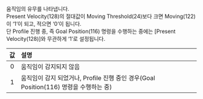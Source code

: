 
움직임의 유무를 나타냅니다.  
Present Velocity(128)의 절대값이 Moving Threshold(24)보다 크면 Moving(122) 이 ‘1’이 되고, 적으면 ‘0’이 됩니다.  
단 Profile 진행 중, 즉 Goal Position(116) 명령을 수행하는 중에는 [Present Velocity(128)]와 무관하게 ‘1’로 설정됩니다.

| 값 | 설명     |
| :---: | :------------- |
| 0 | 움직임이 감지되지 않음 |
| 1 | 움직임이 감지 되었거나, Profile 진행 중인 경우(Goal Position(116) 명령을 수행하는 중) |
